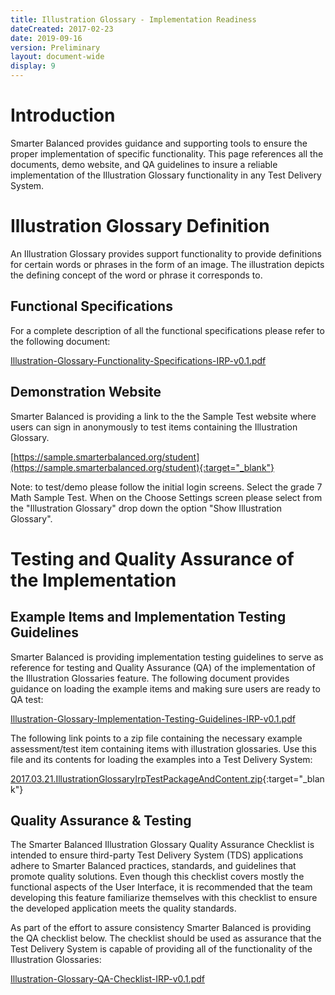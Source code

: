 ```yaml
---
title: Illustration Glossary - Implementation Readiness
dateCreated: 2017-02-23
date: 2019-09-16
version: Preliminary
layout: document-wide
display: 9
---
```


# Introduction

Smarter Balanced provides guidance and supporting tools to ensure the proper implementation of specific functionality.  This page references all the documents, demo website, and QA guidelines to insure a reliable implementation of the Illustration Glossary functionality in any Test Delivery System.

# Illustration Glossary Definition

An Illustration Glossary provides support functionality to provide definitions for certain words or phrases in the form of an image.  The illustration depicts the defining concept of the word or phrase it corresponds to.

## Functional Specifications
 
For a complete description of all the functional specifications please refer to the following document:

[Illustration-Glossary-Functionality-Specifications-IRP-v0.1.pdf](http://www.smarterapp.org/documents/Illustration-Glossary-Functionality-Specifications-IRP-v0.1.pdf)

## Demonstration Website

Smarter Balanced is providing a link to the the Sample Test website where users can sign in anonymously to test items containing the Illustration Glossary.

[https://sample.smarterbalanced.org/student](https://sample.smarterbalanced.org/student){:target="_blank"}

Note: to test/demo please follow the initial login screens. Select the grade 7 Math Sample Test. When on the Choose Settings screen please select from the "Illustration Glossary" drop down the option "Show Illustration Glossary".

# Testing and Quality Assurance of the Implementation

## Example Items and Implementation Testing Guidelines

Smarter Balanced is providing implementation testing guidelines to serve as reference for testing and Quality Assurance (QA) of the implementation of the Illustration Glossaries feature.  The following document provides guidance on loading the example items and making sure users are ready to QA test:

[Illustration-Glossary-Implementation-Testing-Guidelines-IRP-v0.1.pdf](http://www.smarterapp.org/documents/Illustration-Glossary-Implementation-Testing-Guidelines-IRP-v0.1.pdf)

The following link points to a zip file containing the necessary example assessment/test item containing items with illustration glossaries. Use this file and its contents for loading the examples into a Test Delivery System:

[2017.03.21.IllustrationGlossaryIrpTestPackageAndContent.zip](ftp://ftps.smarterbalanced.org/~sbacpublic/Public/ImplementationReadiness/2017.03.21.IllustrationGlossaryIrpTestPackageAndContent.zip){:target="_blank"}

## Quality Assurance & Testing

The Smarter Balanced Illustration Glossary Quality Assurance Checklist is intended to ensure third-party Test Delivery System (TDS) applications adhere to Smarter Balanced practices, standards, and guidelines that promote quality solutions. Even though this checklist covers mostly the functional aspects of the User Interface, it is recommended that the team developing this feature familiarize themselves with this checklist to ensure the developed application meets the quality standards.  

As part of the effort to assure consistency Smarter Balanced is providing the QA checklist below.  The checklist should be used as assurance that the Test Delivery System is capable of providing all of the functionality of the Illustration Glossaries:

[Illustration-Glossary-QA-Checklist-IRP-v0.1.pdf](http://www.smarterapp.org/documents/Illustration-Glossary-QA-Checklist-IRP-v0.1.pdf)
